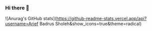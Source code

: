 ### Hi there 👋

![Anurag's GitHub stats](https://github-readme-stats.vercel.app/api?username=Arief Badrus Sholeh&show_icons=true&theme=radical)

<!--
**ariefbadrussholeh/ariefbadrussholeh** is a ✨ _special_ ✨ repository because its `README.md` (this file) appears on your GitHub profile.

Here are some ideas to get you started:

- 🔭 I’m currently working on ...
- 🌱 I’m currently learning ...
- 👯 I’m looking to collaborate on ...
- 🤔 I’m looking for help with ...
- 💬 Ask me about ...
- 📫 How to reach me: ...
- 😄 Pronouns: ...
- ⚡ Fun fact: ...
-->
